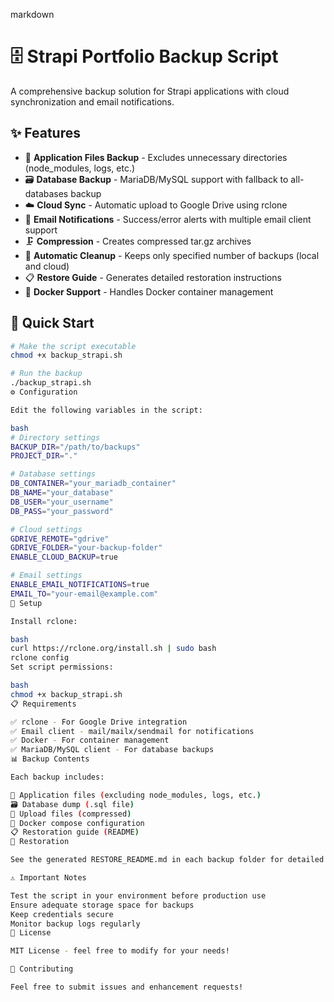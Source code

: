 markdown
# 🗄️ Strapi Portfolio Backup Script

A comprehensive backup solution for Strapi applications with cloud synchronization and email notifications.

## ✨ Features

- 📁 **Application Files Backup** - Excludes unnecessary directories (node_modules, logs, etc.)
- 🗃️ **Database Backup** - MariaDB/MySQL support with fallback to all-databases backup
- ☁️ **Cloud Sync** - Automatic upload to Google Drive using rclone
- 📧 **Email Notifications** - Success/error alerts with multiple email client support
- 🗜️ **Compression** - Creates compressed tar.gz archives
- 🧹 **Automatic Cleanup** - Keeps only specified number of backups (local and cloud)
- 📋 **Restore Guide** - Generates detailed restoration instructions
- 🐳 **Docker Support** - Handles Docker container management

## 🚀 Quick Start

```bash
# Make the script executable
chmod +x backup_strapi.sh

# Run the backup
./backup_strapi.sh
⚙️ Configuration

Edit the following variables in the script:

bash
# Directory settings
BACKUP_DIR="/path/to/backups"
PROJECT_DIR="."

# Database settings
DB_CONTAINER="your_mariadb_container"
DB_NAME="your_database"
DB_USER="your_username"
DB_PASS="your_password"

# Cloud settings
GDRIVE_REMOTE="gdrive"
GDRIVE_FOLDER="your-backup-folder"
ENABLE_CLOUD_BACKUP=true

# Email settings
ENABLE_EMAIL_NOTIFICATIONS=true
EMAIL_TO="your-email@example.com"
🔧 Setup

Install rclone:

bash
curl https://rclone.org/install.sh | sudo bash
rclone config
Set script permissions:

bash
chmod +x backup_strapi.sh
📋 Requirements

✅ rclone - For Google Drive integration
✅ Email client - mail/mailx/sendmail for notifications
✅ Docker - For container management
✅ MariaDB/MySQL client - For database backups
📊 Backup Contents

Each backup includes:

📁 Application files (excluding node_modules, logs, etc.)
🗃️ Database dump (.sql file)
📸 Upload files (compressed)
🐳 Docker compose configuration
📋 Restoration guide (README)
🔄 Restoration

See the generated RESTORE_README.md in each backup folder for detailed restoration instructions.

⚠️ Important Notes

Test the script in your environment before production use
Ensure adequate storage space for backups
Keep credentials secure
Monitor backup logs regularly
📝 License

MIT License - feel free to modify for your needs!

🤝 Contributing

Feel free to submit issues and enhancement requests!
